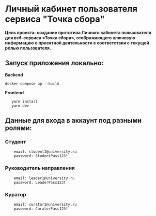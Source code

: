 # Личный кабинет пользователя сервиса "Точка сбора"

**Цель проекта: создание прототипа Личного кабинета пользователя для веб-сервиса «Точка сбора», отображающего ключевую
информацию о проектной деятельности в соответствии с текущей ролью пользователя.**

## Запуск приложения локально:

**Backend**
```
docker-compose up --build
```

**Frontend**

```
   yarn install
   yarn dev 
```

## Данные для входа в аккаунт под разными ролями: 

### Студент
```
    email: student1@university.ru
    password: StudentPass123!
```
### Руководитель направления
```
    email: leader1@university.ru
    password: LeaderPass123!
```
### Куратор
```
    email: curator1@university.ru
    password: CuratorPass123!
```


